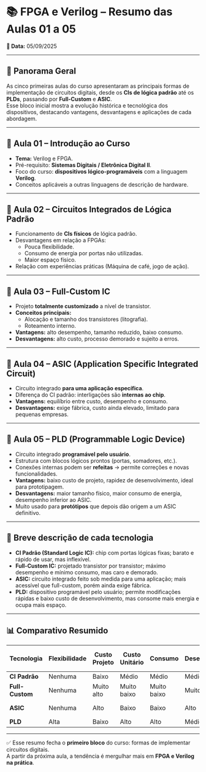 # 📚 FPGA e Verilog – Resumo das Aulas 01 a 05  

**📅 Data:** 05/09/2025  

---

## 🔎 Panorama Geral
As cinco primeiras aulas do curso apresentaram as principais formas de implementação de circuitos digitais, desde os **CIs de lógica padrão** até os **PLDs**, passando por **Full-Custom** e **ASIC**.  
Esse bloco inicial mostra a evolução histórica e tecnológica dos dispositivos, destacando vantagens, desvantagens e aplicações de cada abordagem.  

---

## 📖 Aula 01 – Introdução ao Curso
- **Tema:** Verilog e FPGA.  
- Pré-requisito: **Sistemas Digitais / Eletrônica Digital II**.  
- Foco do curso: **dispositivos lógico-programáveis** com a linguagem **Verilog**.  
- Conceitos aplicáveis a outras linguagens de descrição de hardware.  

---

## 📖 Aula 02 – Circuitos Integrados de Lógica Padrão
- Funcionamento de **CIs físicos** de lógica padrão.  
- Desvantagens em relação a FPGAs:
  - Pouca flexibilidade.  
  - Consumo de energia por portas não utilizadas.  
  - Maior espaço físico.  
- Relação com experiências práticas (Máquina de café, jogo de ação).  

---

## 📖 Aula 03 – Full-Custom IC
- Projeto **totalmente customizado** a nível de transistor.  
- **Conceitos principais:**
  - Alocação e tamanho dos transistores (litografia).  
  - Roteamento interno.  
- **Vantagens:** alto desempenho, tamanho reduzido, baixo consumo.  
- **Desvantagens:** alto custo, processo demorado e sujeito a erros.  

---

## 📖 Aula 04 – ASIC (Application Specific Integrated Circuit)
- Circuito integrado **para uma aplicação específica**.  
- Diferença do CI padrão: interligações são **internas ao chip**.  
- **Vantagens:** equilíbrio entre custo, desempenho e consumo.  
- **Desvantagens:** exige fábrica, custo ainda elevado, limitado para pequenas empresas.  

---

## 📖 Aula 05 – PLD (Programmable Logic Device)
- Circuito integrado **programável pelo usuário**.  
- Estrutura com blocos lógicos prontos (portas, somadores, etc.).  
- Conexões internas podem ser **refeitas** → permite correções e novas funcionalidades.  
- **Vantagens:** baixo custo de projeto, rapidez de desenvolvimento, ideal para prototipagem.  
- **Desvantagens:** maior tamanho físico, maior consumo de energia, desempenho inferior ao ASIC.  
- Muito usado para **protótipos** que depois dão origem a um ASIC definitivo.  

---

## 📝 Breve descrição de cada tecnologia

- **CI Padrão (Standard Logic IC):** chip com portas lógicas fixas; barato e rápido de usar, mas inflexível.  
- **Full-Custom IC:** projetado transistor por transistor; máximo desempenho e mínimo consumo, mas caro e demorado.  
- **ASIC:** circuito integrado feito sob medida para uma aplicação; mais acessível que full-custom, porém ainda exige fábrica.  
- **PLD:** dispositivo programável pelo usuário; permite modificações rápidas e baixo custo de desenvolvimento, mas consome mais energia e ocupa mais espaço.  

---

## 📊 Comparativo Resumido
| Tecnologia        | Flexibilidade | Custo Projeto | Custo Unitário | Consumo | Desempenho | Tempo p/ Mercado |
|-------------------|--------------|---------------|----------------|---------|------------|-----------------|
| **CI Padrão**     | Nenhuma      | Baixo         | Médio          | Médio   | Médio      | Rápido          |
| **Full-Custom**   | Nenhuma      | Muito alto    | Muito baixo    | Muito baixo | Muito alto | Muito lento     |
| **ASIC**          | Nenhuma      | Alto          | Baixo          | Baixo   | Alto       | Médio-lento     |
| **PLD**           | Alta         | Baixo         | Alto           | Alto    | Médio      | Rápido          |

---

✅ Esse resumo fecha o **primeiro bloco** do curso: formas de implementar circuitos digitais.  
A partir da próxima aula, a tendência é mergulhar mais em **FPGA e Verilog na prática**.
